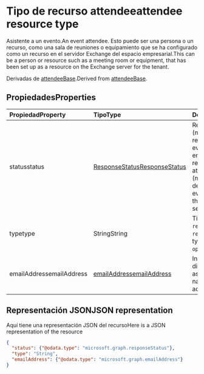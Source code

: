 # <a name="attendee-resource-type"></a><span data-ttu-id="582dd-101">Tipo de recurso attendee</span><span class="sxs-lookup"><span data-stu-id="582dd-101">attendee resource type</span></span>

<span data-ttu-id="582dd-102">Asistente a un evento.</span><span class="sxs-lookup"><span data-stu-id="582dd-102">An event attendee.</span></span> <span data-ttu-id="582dd-103">Esto puede ser una persona o un recurso, como una sala de reuniones o equipamiento que se ha configurado como un recurso en el servidor Exchange del espacio empresarial.</span><span class="sxs-lookup"><span data-stu-id="582dd-103">This can be a person or resource such as a meeting room or equipment, that has been set up as a resource on the Exchange server for the tenant.</span></span>

<span data-ttu-id="582dd-104">Derivadas de [attendeeBase](attendeebase.md).</span><span class="sxs-lookup"><span data-stu-id="582dd-104">Derived from [attendeeBase](attendeebase.md).</span></span>

## <a name="properties"></a><span data-ttu-id="582dd-105">Propiedades</span><span class="sxs-lookup"><span data-stu-id="582dd-105">Properties</span></span>
| <span data-ttu-id="582dd-106">Propiedad</span><span class="sxs-lookup"><span data-stu-id="582dd-106">Property</span></span>     | <span data-ttu-id="582dd-107">Tipo</span><span class="sxs-lookup"><span data-stu-id="582dd-107">Type</span></span>   |<span data-ttu-id="582dd-108">Descripción</span><span class="sxs-lookup"><span data-stu-id="582dd-108">Description</span></span>|
|:---------------|:--------|:----------|
|<span data-ttu-id="582dd-109">status</span><span class="sxs-lookup"><span data-stu-id="582dd-109">status</span></span>|[<span data-ttu-id="582dd-110">ResponseStatus</span><span class="sxs-lookup"><span data-stu-id="582dd-110">ResponseStatus</span></span>](responsestatus.md)|<span data-ttu-id="582dd-111">Respuesta del asistente (ninguna, aceptada, rechazada, etc.) para el evento y fecha y hora en que se envió la respuesta.</span><span class="sxs-lookup"><span data-stu-id="582dd-111">The attendee's response (none, accepted, declined, etc.) for the event and date-time that the response was sent.</span></span>|
|<span data-ttu-id="582dd-112">type</span><span class="sxs-lookup"><span data-stu-id="582dd-112">type</span></span>|<span data-ttu-id="582dd-113">String</span><span class="sxs-lookup"><span data-stu-id="582dd-113">String</span></span>|<span data-ttu-id="582dd-114">Tipo de asistente: `required`, `optional`, `resource`.</span><span class="sxs-lookup"><span data-stu-id="582dd-114">The attendee type: `required`, `optional`, `resource`.</span></span>|
|<span data-ttu-id="582dd-115">emailAddress</span><span class="sxs-lookup"><span data-stu-id="582dd-115">emailAddress</span></span>|[<span data-ttu-id="582dd-116">emailAddress</span><span class="sxs-lookup"><span data-stu-id="582dd-116">emailAddress</span></span>](emailaddress.md)|<span data-ttu-id="582dd-117">Incluye el nombre y la dirección de SMTP del asistente.</span><span class="sxs-lookup"><span data-stu-id="582dd-117">Includes the name and SMTP address of the attendee.</span></span>|

## <a name="json-representation"></a><span data-ttu-id="582dd-118">Representación JSON</span><span class="sxs-lookup"><span data-stu-id="582dd-118">JSON representation</span></span>

<span data-ttu-id="582dd-119">Aquí tiene una representación JSON del recurso</span><span class="sxs-lookup"><span data-stu-id="582dd-119">Here is a JSON representation of the resource</span></span>

<!-- {
  "blockType": "resource",
  "optionalProperties": [

  ],
  "@odata.type": "microsoft.graph.attendee"
}-->

```json
{
  "status": {"@odata.type": "microsoft.graph.responseStatus"},
  "type": "String",
  "emailAddress": {"@odata.type": "microsoft.graph.emailAddress"}
}

```


<!-- uuid: 8fcb5dbc-d5aa-4681-8e31-b001d5168d79
2015-10-25 14:57:30 UTC -->
<!-- {
  "type": "#page.annotation",
  "description": "attendee resource",
  "keywords": "",
  "section": "documentation",
  "tocPath": ""
}-->